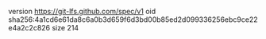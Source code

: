 version https://git-lfs.github.com/spec/v1
oid sha256:4a1cd6e61da8c6a0b3d659f6d3bd00b85ed2d099336256ebc9ce22e4a2c2c826
size 214
